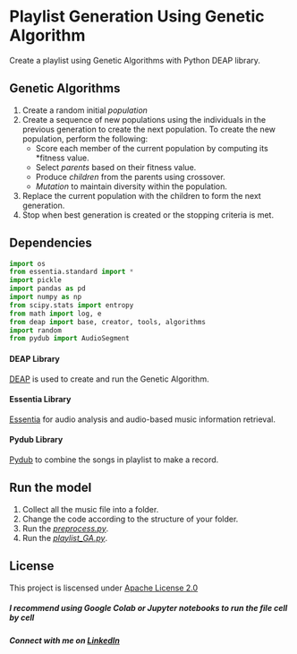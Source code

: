 # Playlist Generation Using Genetic Algorithm 
Create a playlist using Genetic Algorithms with Python DEAP library. 

## Genetic Algorithms
1. Create a random initial *population*
2. Create a sequence of new populations using the individuals in the previous generation to create the next population.
   To create the new population, perform the following:
   - Score each member of the current population by computing its *fitness value.
   - Select *parents* based on their fitness value.
   - Produce *children* from the parents using crossover.
   - *Mutation* to maintain diversity within the population. 
3. Replace the current population with the children to form the next generation.
4. Stop when best generation is created or the stopping criteria is met. 

## Dependencies

```python 3
import os
from essentia.standard import *
import pickle
import pandas as pd
import numpy as np
from scipy.stats import entropy
from math import log, e
from deap import base, creator, tools, algorithms
import random
from pydub import AudioSegment
```

#### DEAP Library
[DEAP](https://github.com/DEAP/deap) is used to create and run the Genetic Algorithm.

#### Essentia Library
[Essentia](https://github.com/MTG/essentia) for audio analysis and audio-based music information retrieval.

#### Pydub Library
[Pydub](https://github.com/jiaaro/pydub) to combine the songs in playlist to make a record.

## Run the model

1. Collect all the music file into a folder.
2. Change the code according to the structure of your folder.
3. Run the *[preprocess.py](https://github.com/ani-poroorkara/PlaylistGenerator-using-Genetic-Algorithm/blob/master/preprocess.py)*.
4. Run the *[playlist_GA.py](https://github.com/ani-poroorkara/PlaylistGenerator-using-Genetic-Algorithm/blob/master/playlist_GA.py)*.


## License
This project is liscensed under [Apache License 2.0](https://github.com/ani-poroorkara/PlaylistGenerator-using-Genetic-Algorithm/blob/master/LICENSE)

##### I recommend using Google Colab or Jupyter notebooks to run the file cell by cell
##### Connect with me on [LinkedIn](https://www.linkedin.com/in/anirudh-poroorkara-34900017b/)
